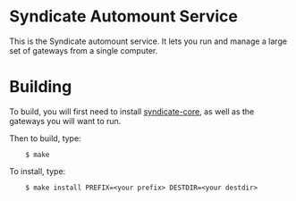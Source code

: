 # Syndicate Automount Service

This is the Syndicate automount service.  It lets you run and manage a large set of gateways from a single computer.

# Building

To build, you will first need to install [syndicate-core](https://github.com/syndicate-storage/syndicate-core), as well as the gateways you will want to run.

Then to build, type:
```
    $ make
```

To install, type:
```
    $ make install PREFIX=<your prefix> DESTDIR=<your destdir>
```

